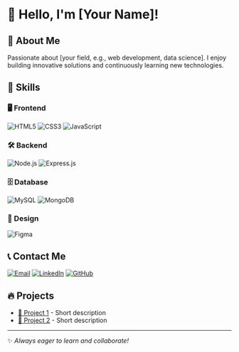 # 👋 Hello, I'm [Your Name]!

## 📝 About Me
Passionate about [your field, e.g., web development, data science]. I enjoy building innovative solutions and continuously learning new technologies.

## 🚀 Skills

### 🖥️ Frontend
![HTML5](https://img.shields.io/badge/-HTML5-E34F26?style=flat&logo=html5&logoColor=white)
![CSS3](https://img.shields.io/badge/-CSS3-1572B6?style=flat&logo=css3&logoColor=white)
![JavaScript](https://img.shields.io/badge/-JavaScript-F7DF1E?style=flat&logo=javascript&logoColor=black)

### 🛠 Backend
![Node.js](https://img.shields.io/badge/-Node.js-339933?style=flat&logo=node.js&logoColor=white)
![Express.js](https://img.shields.io/badge/-Express.js-000000?style=flat&logo=express&logoColor=white)

### 🗄️ Database
![MySQL](https://img.shields.io/badge/-MySQL-4479A1?style=flat&logo=mysql&logoColor=white)
![MongoDB](https://img.shields.io/badge/-MongoDB-47A248?style=flat&logo=mongodb&logoColor=white)

### 🎨 Design
![Figma](https://img.shields.io/badge/-Figma-F24E1E?style=flat&logo=figma&logoColor=white)

## 📞 Contact Me
[![Email](https://img.shields.io/badge/-Email-D14836?style=flat&logo=gmail&logoColor=white)](mailto:your.email@example.com)
[![LinkedIn](https://img.shields.io/badge/-LinkedIn-0077B5?style=flat&logo=linkedin&logoColor=white)](https://www.linkedin.com/in/yourprofile)
[![GitHub](https://img.shields.io/badge/-GitHub-181717?style=flat&logo=github&logoColor=white)](https://github.com/yourusername)

## 🔥 Projects
- [📌 Project 1](https://github.com/yourusername/project1) - Short description
- [📌 Project 2](https://github.com/yourusername/project2) - Short description

---

✨ *Always eager to learn and collaborate!*
